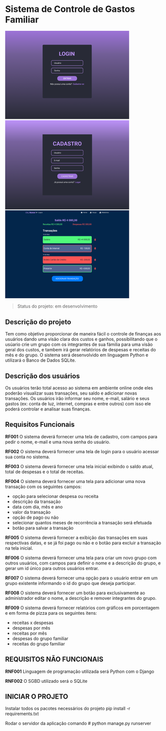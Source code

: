 # Sistema de Controle de Gastos Familiar

<img src="./SCGF/img-interfaces/tela-login.png" alt="" width="400"/>
<img src="./SCGF/img-interfaces/tela-cadastro.png" alt="" width="400"/>
<img src="./SCGF/img-interfaces/tela-home.png" alt="" width="400"/>

> Status do projeto: em desenvolvimento

## Descrição do projeto
 Tem como objetivo proporcionar de maneira fácil o controle de finanças aos usuários dando uma visão clara dos custos e ganhos, possibilitando que o usúario crie um grupo com os integrantes de sua fámilia para uma visão geral dos custos, e tambem irá gerar relatórios de despesas e receitas do mês e do grupo.
 O sistema será desenvolvido em linguagem Python e utilizará o Banco de Dados SQLite.


## Descrição dos usuários
 Os usuários terão total acesso ao sistema em ambiente online onde eles poderão visualizar suas transações, seu saldo e adicionar novas transações. Os usuários irão informar seu nome, e-mail, salário e seus gastos (ex: conta de luz, internet, compras e entre outros) com isso ele poderá controlar e analisar suas finanças.


## Requisitos Funcionais
**RF001** O sistema deverá fornecer uma tela de cadastro, com campos para pedir o nome, e-mail e uma nova senha do usuário.

**RF002** O sistema deverá fornecer uma tela de login para o usuário acessar sua conta no sistema.

**RF003** O sistema deverá fornecer uma tela inicial exibindo o saldo atual, total de despesas e o total de receitas.

**RF004** O sistema deverá fornecer uma tela para adicionar uma nova transação com os seguintes campos:
* opção para selecionar despesa ou receita
* descrição da transação
* data com dia, mês e ano
* valor da transação
* opção de pago ou não
* selecionar quantos meses de recorrência a transação será efetuada
* botão para salvar a transação

**RF005** O sistema deverá fornecer a exibição das transações em suas respectivas datas, e se já foi pago ou não e o botão para excluir a transação na tela inicial.

**RF006** O sistema deverá fornecer uma tela para criar um novo grupo com outros usuários, com campos para definir o nome e a descrição do grupo, e gerar um id único para outros usuários entrar.

**RF007** O sistema deverá fornecer uma opção para o usuário entrar em um grupo existente informando o id do grupo que deseja participar.

**RF008** O sistema deverá fornecer um botão para exclusivamente ao administrador editar o nome, a descrição e remover integrantes do grupo. 

**RF009** O sistema deverá fornecer relatórios com gráficos em porcentagem e em forma de pizza para os seguintes itens:
* receitas x despesas
* despesas por mês
* receitas por mês
* despesas do grupo familiar
* receitas do grupo familiar


## REQUISITOS NÃO FUNCIONAIS
**RNF001** Linguagem de programação utilizada será Python com o Django

**RNF002** O SGBD utilizado será o SQLite


## INICIAR O PROJETO
Instalar todos os pacotes necessários do projeto
pip install -r requirements.txt

Rodar o servidor da aplicação
comando # python manage.py runserver
